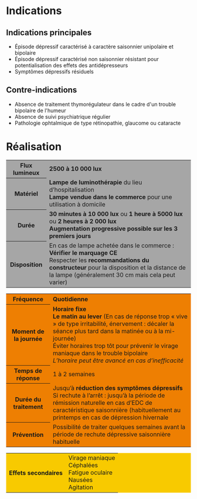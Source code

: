 <!-- Title: Luminothérapie
     Menu: Pour les médecins / Luminothérapie
     Description: Fiche d'information sur la luminothérapie -->

# Indications

## Indications principales

- Épisode dépressif caractérisé à caractère saisonnier unipolaire et bipolaire
- Épisode dépressif caractérisé non saisonnier résistant pour potentialisation des effets des antidépresseurs
- Symptômes dépressifs résiduels

## Contre-indications

- Absence de traitement thymorégulateur dans le cadre d'un trouble bipolaire de l'humeur
- Absence de suivi psychiatrique régulier
- Pathologie ophtalmique de type rétinopathie, glaucome ou cataracte

# Réalisation

<table class="colorful" style="background: #a6a6a6;">
    <tr>
        <th>Flux lumineux</th>
        <td><b>2500 à 10 000 lux</b></td>
    </tr>
    <tr>
        <th>Matériel</th>
        <td><b>Lampe de luminothérapie</b> du lieu d’hospitalisation<br><b>Lampe vendue dans le commerce</b> pour une utilisation à domicile</td>
    </tr>
    <tr>
        <th>Durée</th>
        <td><b>30 minutes à 10 000 lux</b> ou <b>1 heure à 5000 lux</b> ou <b>2 heures à 2 000 lux</b><br><b>Augmentation progressive possible sur les 3 premiers jours</b></td>
    </tr>
    <tr>
        <th>Disposition</th>
        <td>En cas de lampe achetée dans le commerce :<br><b>Vérifier le marquage CE</b><br>Respecter les <b>recommandations du constructeur</b> pour la disposition et la distance de la lampe (généralement 30 cm mais cela peut varier)</td>
    </tr>
</table>

<table class="colorful" style="background: #ee7f02;">
    <tr>
        <th>Fréquence</th>
        <td><b>Quotidienne</b></td>
    </tr>
    <tr>
        <th>Moment de la journée</th>
        <td><b>Horaire fixe</b><br><b>Le matin au lever</b> (En cas de réponse trop « vive » de type irritabilité, énervement : décaler la séance plus tard dans la matinée ou à la mi-journée)<br>Éviter horaires trop tôt pour prévenir le virage maniaque dans le trouble bipolaire<br><i>L’horaire peut être avancé en cas d’inefficacité</i></td>
    </tr>
    <tr>
        <th>Temps de réponse</th>
        <td>1 à 2 semaines</td>
    </tr>
    <tr>
        <th>Durée du traitement</th>
        <td>Jusqu’à <b>réduction des symptômes dépressifs</b><br>Si rechute à l’arrêt : jusqu’à la période de rémission naturelle en cas d’EDC de caractéristique saisonnière (habituellement au printemps en cas de dépression hivernale</td>
    </tr>
    <tr>
        <th>Prévention</th>
        <td>Possibilité de traiter quelques semaines avant la période de rechute dépressive saisonnière habituelle</td>
    </tr>
</table>

<table class="colorful" style="background: #f8ca00;">
    <tr>
        <th>Effets secondaires</th>
        <td>Virage maniaque<br>Céphalées<br>Fatigue oculaire<br>Nausées<br>Agitation</td>
    </tr>
</table>

<style>
    #indications\_principales { background: #3c7778; }
    #contre\_indications { background: #db4239; }
</style>

